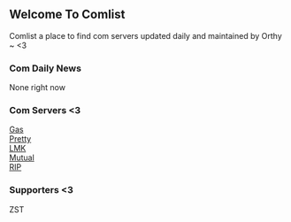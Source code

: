 ## Welcome To Comlist
Comlist a place to find com servers updated daily and maintained by Orthy ~ <3

### Com Daily News
None right now

### Com Servers <3
[Gas](https://discord.gg/a4GM8nxSJX)<br/>
[Pretty](https://discord.gg/kRqJS5fMyY)<br/>
[LMK](https://discord.gg/ZNvG3p4PT6)<br/>
[Mutual](https://discord.gg/PBcFABvdCM)<br/>
[RIP](https://discord.gg/TncrGcj3ww)<br/>

### Supporters <3
ZST
